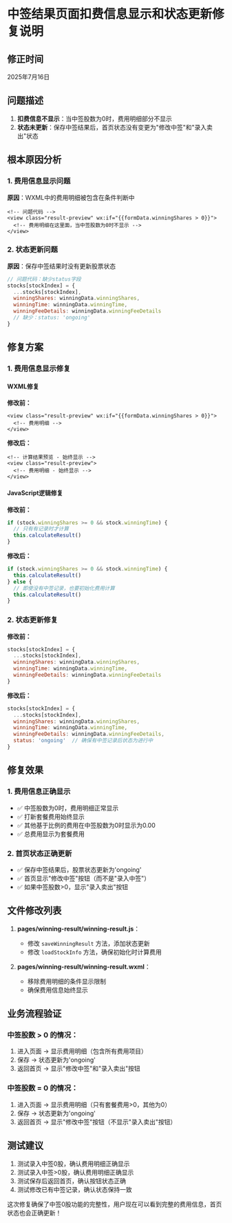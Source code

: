 # 中签结果页面扣费信息显示和状态更新修复说明

## 修正时间
2025年7月16日

## 问题描述
1. **扣费信息不显示**：当中签股数为0时，费用明细部分不显示
2. **状态未更新**：保存中签结果后，首页状态没有变更为"修改中签"和"录入卖出"状态

## 根本原因分析

### 1. 费用信息显示问题
**原因**：WXML中的费用明细被包含在条件判断中
```wxml
<!-- 问题代码 -->
<view class="result-preview" wx:if="{{formData.winningShares > 0}}">
  <!-- 费用明细在这里面，当中签股数为0时不显示 -->
</view>
```

### 2. 状态更新问题
**原因**：保存中签结果时没有更新股票状态
```javascript
// 问题代码：缺少status字段
stocks[stockIndex] = {
  ...stocks[stockIndex],
  winningShares: winningData.winningShares,
  winningTime: winningData.winningTime,
  winningFeeDetails: winningData.winningFeeDetails
  // 缺少：status: 'ongoing'
}
```

## 修复方案

### 1. 费用信息显示修复

#### WXML修复
**修改前：**
```wxml
<view class="result-preview" wx:if="{{formData.winningShares > 0}}">
  <!-- 费用明细 -->
</view>
```

**修改后：**
```wxml
<!-- 计算结果预览 - 始终显示 -->
<view class="result-preview">
  <!-- 费用明细 - 始终显示 -->
</view>
```

#### JavaScript逻辑修复
**修改前：**
```javascript
if (stock.winningShares >= 0 && stock.winningTime) {
  // 只有有记录时才计算
  this.calculateResult()
}
```

**修改后：**
```javascript
if (stock.winningShares >= 0 && stock.winningTime) {
  this.calculateResult()
} else {
  // 即使没有中签记录，也要初始化费用计算
  this.calculateResult()
}
```

### 2. 状态更新修复

**修改前：**
```javascript
stocks[stockIndex] = {
  ...stocks[stockIndex],
  winningShares: winningData.winningShares,
  winningTime: winningData.winningTime,
  winningFeeDetails: winningData.winningFeeDetails
}
```

**修改后：**
```javascript
stocks[stockIndex] = {
  ...stocks[stockIndex],
  winningShares: winningData.winningShares,
  winningTime: winningData.winningTime,
  winningFeeDetails: winningData.winningFeeDetails,
  status: 'ongoing'  // 确保有中签记录后状态为进行中
}
```

## 修复效果

### 1. 费用信息正确显示
- ✅ 中签股数为0时，费用明细正常显示
- ✅ 打新套餐费用始终显示
- ✅ 其他基于比例的费用在中签股数为0时显示为0.00
- ✅ 总费用显示为套餐费用

### 2. 首页状态正确更新
- ✅ 保存中签结果后，股票状态更新为'ongoing'
- ✅ 首页显示"修改中签"按钮（而不是"录入中签"）
- ✅ 如果中签股数>0，显示"录入卖出"按钮

## 文件修改列表
1. **pages/winning-result/winning-result.js**：
   - 修改 `saveWinningResult` 方法，添加状态更新
   - 修改 `loadStockInfo` 方法，确保初始化时计算费用

2. **pages/winning-result/winning-result.wxml**：
   - 移除费用明细的条件显示限制
   - 确保费用信息始终显示

## 业务流程验证

### 中签股数 > 0 的情况：
1. 进入页面 → 显示费用明细（包含所有费用项目）
2. 保存 → 状态更新为'ongoing'
3. 返回首页 → 显示"修改中签"和"录入卖出"按钮

### 中签股数 = 0 的情况：
1. 进入页面 → 显示费用明细（只有套餐费用>0，其他为0）
2. 保存 → 状态更新为'ongoing' 
3. 返回首页 → 显示"修改中签"按钮（不显示"录入卖出"按钮）

## 测试建议
1. 测试录入中签0股，确认费用明细正确显示
2. 测试录入中签>0股，确认费用明细正确显示
3. 测试保存后返回首页，确认按钮状态正确
4. 测试修改已有中签记录，确认状态保持一致

这次修复确保了中签0股功能的完整性，用户现在可以看到完整的费用信息，首页状态也会正确更新！
